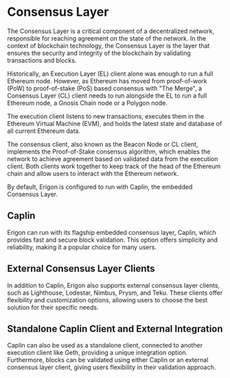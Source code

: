 # Consensus Layer

The Consensus Layer is a critical component of a decentralized network, responsible for reaching agreement on the state of the network. In the context of blockchain technology, the Consensus Layer is the layer that ensures the security and integrity of the blockchain by validating transactions and blocks.

Historically, an Execution Layer (EL) client alone was enough to run a full Ethereum node. However, as Ethereum has moved from proof-of-work (PoW) to proof-of-stake (PoS) based consensus with "The Merge", a Consensus Layer (CL) client needs to run alongside the EL to run a full Ethereum node, a Gnosis Chain node or a Polygon node.

The execution client listens to new transactions, executes them in the Ethereum Virtual Machine (EVM), and holds the latest state and database of all current Ethereum data.

The consensus client, also known as the Beacon Node or CL client, implements the Proof-of-Stake consensus algorithm, which enables the network to achieve agreement based on validated data from the execution client. Both clients work together to keep track of the head of the Ethereum chain and allow users to interact with the Ethereum network.

<div class="warning">
By default, Erigon is configured to run with Caplin, the embedded Consensus Layer.
</div>


## Caplin

Erigon can run with its flagship embedded consensus layer, Caplin, which provides fast and secure block validation. This option offers simplicity and reliability, making it a popular choice for many users.

## External Consensus Layer Clients

In addition to Caplin, Erigon also supports external consensus layer clients, such as Lighthouse, Lodestar, Nimbus, Prysm, and Teku. These clients offer flexibility and customization options, allowing users to choose the best solution for their specific needs.

## Standalone Caplin Client and External Integration

Caplin can also be used as a standalone client, connected to another execution client like Geth, providing a unique integration option. Furthermore, blocks can be validated using either Caplin or an external consensus layer client, giving users flexibility in their validation approach.
